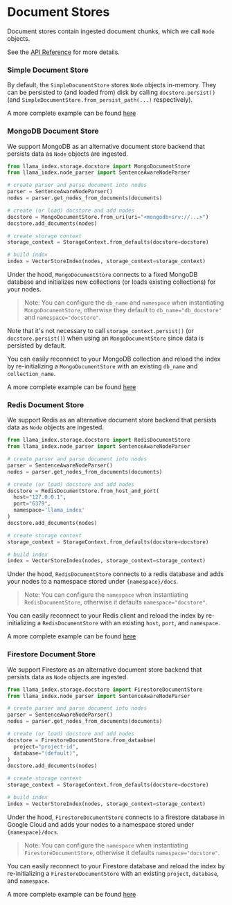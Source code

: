 # Document Stores

Document stores contain ingested document chunks, which we call `Node` objects.

See the [API Reference](/api_reference/storage/docstore.rst) for more details.

### Simple Document Store

By default, the `SimpleDocumentStore` stores `Node` objects in-memory.
They can be persisted to (and loaded from) disk by calling `docstore.persist()` (and `SimpleDocumentStore.from_persist_path(...)` respectively).

A more complete example can be found [here](../../examples/docstore/DocstoreDemo.ipynb)

### MongoDB Document Store

We support MongoDB as an alternative document store backend that persists data as `Node` objects are ingested.

```python
from llama_index.storage.docstore import MongoDocumentStore
from llama_index.node_parser import SentenceAwareNodeParser

# create parser and parse document into nodes
parser = SentenceAwareNodeParser()
nodes = parser.get_nodes_from_documents(documents)

# create (or load) docstore and add nodes
docstore = MongoDocumentStore.from_uri(uri="<mongodb+srv://...>")
docstore.add_documents(nodes)

# create storage context
storage_context = StorageContext.from_defaults(docstore=docstore)

# build index
index = VectorStoreIndex(nodes, storage_context=storage_context)
```

Under the hood, `MongoDocumentStore` connects to a fixed MongoDB database and initializes new collections (or loads existing collections) for your nodes.

> Note: You can configure the `db_name` and `namespace` when instantiating `MongoDocumentStore`, otherwise they default to `db_name="db_docstore"` and `namespace="docstore"`.

Note that it's not necessary to call `storage_context.persist()` (or `docstore.persist()`) when using an `MongoDocumentStore`
since data is persisted by default.

You can easily reconnect to your MongoDB collection and reload the index by re-initializing a `MongoDocumentStore` with an existing `db_name` and `collection_name`.

A more complete example can be found [here](../../examples/docstore/MongoDocstoreDemo.ipynb)

### Redis Document Store

We support Redis as an alternative document store backend that persists data as `Node` objects are ingested.

```python
from llama_index.storage.docstore import RedisDocumentStore
from llama_index.node_parser import SentenceAwareNodeParser

# create parser and parse document into nodes
parser = SentenceAwareNodeParser()
nodes = parser.get_nodes_from_documents(documents)

# create (or load) docstore and add nodes
docstore = RedisDocumentStore.from_host_and_port(
  host="127.0.0.1",
  port="6379",
  namespace='llama_index'
)
docstore.add_documents(nodes)

# create storage context
storage_context = StorageContext.from_defaults(docstore=docstore)

# build index
index = VectorStoreIndex(nodes, storage_context=storage_context)
```

Under the hood, `RedisDocumentStore` connects to a redis database and adds your nodes to a namespace stored under `{namespace}/docs`.

> Note: You can configure the `namespace` when instantiating `RedisDocumentStore`, otherwise it defaults `namespace="docstore"`.

You can easily reconnect to your Redis client and reload the index by re-initializing a `RedisDocumentStore` with an existing `host`, `port`, and `namespace`.

A more complete example can be found [here](../../examples/docstore/RedisDocstoreIndexStoreDemo.ipynb)

### Firestore Document Store

We support Firestore as an alternative document store backend that persists data as `Node` objects are ingested.

```python
from llama_index.storage.docstore import FirestoreDocumentStore
from llama_index.node_parser import SentenceAwareNodeParser

# create parser and parse document into nodes
parser = SentenceAwareNodeParser()
nodes = parser.get_nodes_from_documents(documents)

# create (or load) docstore and add nodes
docstore = FirestoreDocumentStore.from_dataabse(
  project="project-id",
  database="(default)",
)
docstore.add_documents(nodes)

# create storage context
storage_context = StorageContext.from_defaults(docstore=docstore)

# build index
index = VectorStoreIndex(nodes, storage_context=storage_context)
```

Under the hood, `FirestoreDocumentStore` connects to a firestore database in Google Cloud and adds your nodes to a namespace stored under `{namespace}/docs`.

> Note: You can configure the `namespace` when instantiating `FirestoreDocumentStore`, otherwise it defaults `namespace="docstore"`.

You can easily reconnect to your Firestore database and reload the index by re-initializing a `FirestoreDocumentStore` with an existing `project`, `database`, and `namespace`.

A more complete example can be found [here](../../examples/docstore/FirestoreDemo.ipynb)
